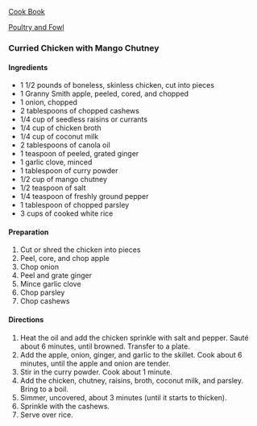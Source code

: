 [Cook Book]()

[Poultry and Fowl](https://github.com/vmsmith/CookBook/blob/master/poultry_fowl.md)

### Curried Chicken with Mango Chutney  

#### Ingredients  
* 1 1/2 pounds of boneless, skinless chicken, cut into pieces  
* 1 Granny Smith apple, peeled, cored, and chopped  
* 1 onion, chopped  
* 2 tablespoons of chopped cashews   
* 1/4 cup of seedless raisins or currants    
* 1/4 cup of chicken broth   
* 1/4 cup of coconut milk   
* 2 tablespoons of canola oil    
* 1 teaspoon of peeled, grated ginger  
* 1 garlic clove, minced  
* 1 tablespoon of curry powder  
* 1/2 cup of mango chutney  
* 1/2 teaspoon of salt  
* 1/4 teaspoon of freshly ground pepper  
* 1 tablespoon of chopped parsley  
* 3 cups of cooked white rice  

#### Preparation  
1. Cut or shred the chicken into pieces  
2. Peel, core, and chop apple  
3. Chop onion  
4. Peel and grate ginger  
5. Mince garlic clove  
6. Chop parsley  
7. Chop cashews

#### Directions  
1. Heat the oil and add the chicken sprinkle with salt and pepper.  Sauté about 6 minutes, until browned.  Transfer to a plate.  
2. Add the apple, onion, ginger, and garlic to the skillet.  Cook about 6 minutes, until the apple and onion are tender.  
3. Stir in the curry powder.  Cook about 1 minute.  
4. Add the chicken, chutney, raisins, broth, coconut milk, and parsley.  Bring to a boil.    
5. Simmer, uncovered, about 3 minutes (until it starts to thicken).  
6. Sprinkle with the cashews.  
7. Serve over rice.


